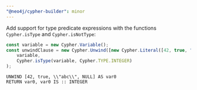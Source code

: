 ```yaml
---
"@neo4j/cypher-builder": minor
---
```


Add support for type predicate expressions with the functions `Cypher.isType` and `Cypher.isNotType`:

```ts
const variable = new Cypher.Variable();
const unwindClause = new Cypher.Unwind([new Cypher.Literal([42, true, "abc", null]), variable]).return(
    variable,
    Cypher.isType(variable, Cypher.TYPE.INTEGER)
);
```

```cypher
UNWIND [42, true, \\"abc\\", NULL] AS var0
RETURN var0, var0 IS :: INTEGER
```
